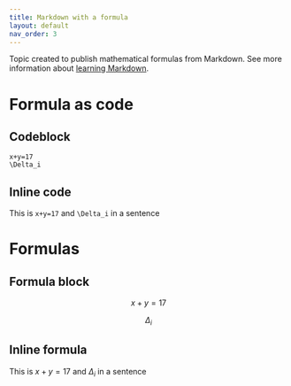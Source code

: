```yaml
---
title: Markdown with a formula
layout: default
nav_order: 3
---
```


Topic created to publish mathematical formulas from Markdown.
See more information about [learning Markdown](Markdown_The_Lesser_Evil#learning).

# Formula as code

## Codeblock

```
x+y=17
\Delta_i
```

## Inline code 

This is `x+y=17` and `\Delta_i` in a sentence


# Formulas

## Formula block

$$
x+y=17
$$

$$
\Delta_i
$$

## Inline formula

This is $x+y=17$ and $\Delta_i$ in a sentence


